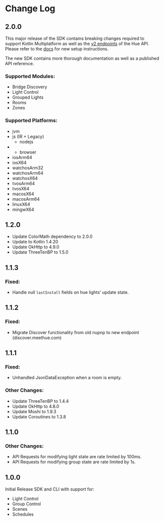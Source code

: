 Change Log
==========

2.0.0
-----

This major release of the SDK contains breaking changes required to support
Kotlin Multiplatform as well as the [v2 endpoints] of the Hue API. Please
refer to the [docs] for new setup instructions.

The new SDK contains more thorough documentation as well as a published API
reference.

### Supported Modules:

 - Bridge Discovery
 - Light Control
 - Grouped Lights
 - Rooms
 - Zones

### Supported Platforms:
 - jvm
 - js (IR + Legacy)
     - nodejs
 -   - browser
 - iosArm64
 - iosX64
 - watchosArm32
 - watchosArm64
 - watchosX64
 - tvosArm64
 - tvosX64
 - macosX64
 - macosArm64
 - linuxX64
 - mingwX64

[v2 endpoints]: https://developers.meethue.com/develop/hue-api-v2/api-reference/
[docs]: https://shade.lighting/

1.2.0
-----

 - Update ColorMath dependency to 2.0.0
 - Update to Kotlin 1.4.20
 - Update OkHttp to 4.9.0
 - Update ThreeTenBP to 1.5.0

1.1.3
-----

### Fixed:

 - Handle null `lastInstall` fields on hue lights' update state.

1.1.2
-----

### Fixed:

 - Migrate Discover functionality from old nupnp to new endpoint (discover.meethue.com)

1.1.1
-----

### Fixed:

 - Unhandled JsonDataException when a room is empty.

### Other Changes:
 - Update ThreeTenBP to 1.4.4
 - Update OkHttp to 4.8.0
 - Update Moshi to 1.9.3
 - Update Coroutines to 1.3.8

1.1.0
-----

### Other Changes:
 - API Requests for modifying light state are rate limited by 100ms.
 - API Requests for modifying group state are rate limited by 1s.

1.0.0
-----

Initial Release SDK and CLI with support for:
 - Light Control
 - Group Control
 - Scenes
 - Schedules
